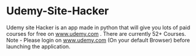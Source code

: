 # Udemy-Site-Hacker
Udemy site Hacker is an app made in python that will give you lots of paid courses for free on www.udemy.com . There are currently 52+ Courses.
Note - Please login on www.udemy.com (On your default Browser) before launching the application.
